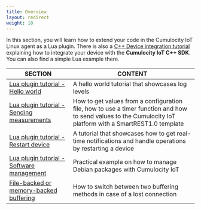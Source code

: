 ```yaml
---
title: Overview
layout: redirect
weight: 10
---
```


In this section, you will learn how to extend your code in the Cumulocity IoT Linux agent as a Lua plugin. There is also a [C++ Device integration tutorial](/device-sdk/cpp/#use) explaining how to integrate your device with the **Cumulocity IoT C++ SDK**. You can also find a simple Lua example there.


|SECTION|CONTENT|
|---|---|
|[Lua plugin tutorial - Hello world](#hello-world)|A hello world tutorial that showcases log levels|
|[Lua plugin tutorial - Sending measurements](#sending-measurements)|How to get values from a configuration file, how to use a timer function and how to send values to the Cumulocity IoT platform with a SmartREST1.0 template|
|[Lua plugin tutorial - Restart device](#restart)|A tutorial that showcases how to get real-time notifications and handle operations by restarting a device|
|[Lua plugin tutorial - Software management](#software)|Practical example on how to manage Debian packages with Cumulocity IoT|
|[File-backed or memory-backed buffering](#buffer)|How to switch between two buffering methods in case of a lost connection|
